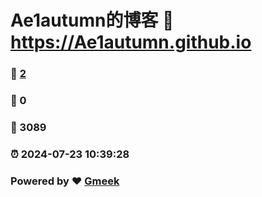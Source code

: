 # Ae1autumn的博客 :link: https://Ae1autumn.github.io 
### :page_facing_up: [2](https://Ae1autumn.github.io/tag.html) 
### :speech_balloon: 0 
### :hibiscus: 3089 
### :alarm_clock: 2024-07-23 10:39:28 
### Powered by :heart: [Gmeek](https://github.com/Meekdai/Gmeek)
